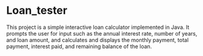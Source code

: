 # Loan_tester
This project is a simple interactive loan calculator implemented in Java. It prompts the user for input such as the annual interest rate, number of years, and loan amount, and calculates and displays the monthly payment, total payment, interest paid, and remaining balance of the loan.
